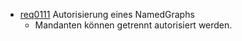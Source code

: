 * [req0111](https://github.com/DomainDrivenArchitecture/ddaRequirement/blob/master/de/requirements/req0111.md) Autorisierung eines NamedGraphs
  * Mandanten können getrennt autorisiert werden.